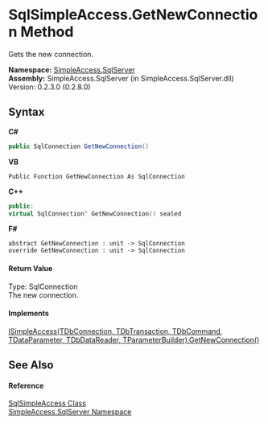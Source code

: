 # SqlSimpleAccess.GetNewConnection Method 
 

Gets the new connection.

**Namespace:**&nbsp;<a href="0aec4ece-a28c-8a60-ec49-ed778f89c036">SimpleAccess.SqlServer</a><br />**Assembly:**&nbsp;SimpleAccess.SqlServer (in SimpleAccess.SqlServer.dll) Version: 0.2.3.0 (0.2.8.0)

## Syntax

**C#**<br />
``` C#
public SqlConnection GetNewConnection()
```

**VB**<br />
``` VB
Public Function GetNewConnection As SqlConnection
```

**C++**<br />
``` C++
public:
virtual SqlConnection^ GetNewConnection() sealed
```

**F#**<br />
``` F#
abstract GetNewConnection : unit -> SqlConnection 
override GetNewConnection : unit -> SqlConnection 
```


#### Return Value
Type: SqlConnection<br />The new connection.

#### Implements
<a href="dbd20612-a192-4b54-1bc6-403da859402e">ISimpleAccess(TDbConnection, TDbTransaction, TDbCommand, TDataParameter, TDbDataReader, TParameterBuilder).GetNewConnection()</a><br />

## See Also


#### Reference
<a href="51cba069-bca7-767f-b9f4-7a420dd10a28">SqlSimpleAccess Class</a><br /><a href="0aec4ece-a28c-8a60-ec49-ed778f89c036">SimpleAccess.SqlServer Namespace</a><br />